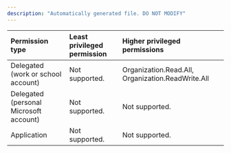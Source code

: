 ```yaml
---
description: "Automatically generated file. DO NOT MODIFY"
---
```


|Permission type|Least privileged permission|Higher privileged permissions|
|:---|:---|:---|
|Delegated (work or school account)|Not supported.|Organization.Read.All, Organization.ReadWrite.All|
|Delegated (personal Microsoft account)|Not supported.|Not supported.|
|Application|Not supported.|Not supported.|

